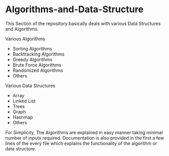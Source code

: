# Algorithms-and-Data-Structure

This Section of the repository basically deals with various Data Structures and Algorithms.

Various Algorithms
- Sorting Algorithms
- Backtracking Algorithms
- Greedy Algorithms
- Brute Force Algorithms
- Randomized Algorithms
- Others

Various Data Structures
 - Array
 - Linked List
 - Trees
 - Graph
 - Hashmap
 - Others
 
 For Simplicity, The Algorithms are explained in easy manner taking minimal number of inputs required.
 Documentation is also provided in the first a few lines of the every file which explains the functionality of the algorithm or data structure.
